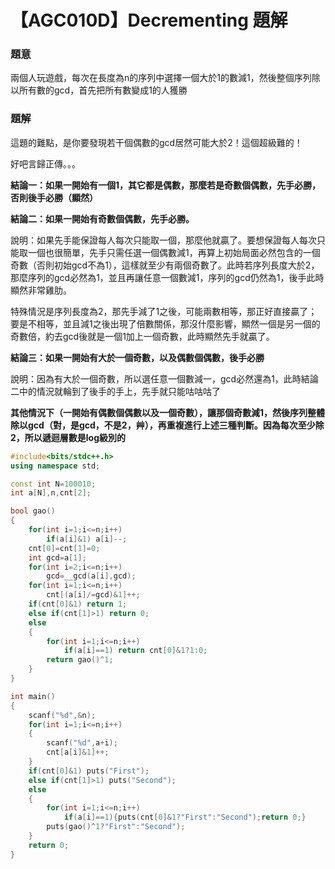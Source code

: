 # 【AGC010D】Decrementing 題解

### 題意

兩個人玩遊戲，每次在長度為n的序列中選擇一個大於1的數減1，然後整個序列除以所有數的gcd，首先把所有數變成1的人獲勝

### 題解

這題的難點，是你要發現若干個偶數的gcd居然可能大於2！這個超級難的！

好吧言歸正傳。。。

**結論一：如果一開始有一個1，其它都是偶數，那麼若是奇數個偶數，先手必勝，否則後手必勝（顯然）**

**結論二：如果一開始有奇數個偶數，先手必勝。**

說明：如果先手能保證每人每次只能取一個，那麼他就贏了。要想保證每人每次只能取一個也很簡單，先手只需任選一個偶數減1，再算上初始局面必然包含的一個奇數（否則初始gcd不為1），這樣就至少有兩個奇數了。此時若序列長度大於2，那麼序列的gcd必然為1，並且再讓任意一個數減1，序列的gcd仍然為1，後手此時顯然非常雞肋。

特殊情況是序列長度為2，那先手減了1之後，可能兩數相等，那正好直接贏了；要是不相等，並且減1之後出現了倍數關係，那沒什麼影響，顯然一個是另一個的奇數倍，約去gcd後就是一個1加上一個奇數，此時顯然先手就贏了。

**結論三：如果一開始有大於一個奇數，以及偶數個偶數，後手必勝**

說明：因為有大於一個奇數，所以選任意一個數減一，gcd必然還為1，此時結論二中的情況就輪到了後手的手上，先手就只能咕咕咕了

**其他情況下（一開始有偶數個偶數以及一個奇數），讓那個奇數減1，然後序列整體除以gcd（對，是gcd，不是2，艸），再重複進行上述三種判斷。因為每次至少除2，所以遞迴層數是log級別的**

```cpp
#include<bits/stdc++.h>
using namespace std;

const int N=100010;
int a[N],n,cnt[2];

bool gao()
{
    for(int i=1;i<=n;i++)
        if(a[i]&1) a[i]--;
    cnt[0]=cnt[1]=0;
    int gcd=a[1];
    for(int i=2;i<=n;i++)
        gcd=__gcd(a[i],gcd);
    for(int i=1;i<=n;i++)
        cnt[(a[i]/=gcd)&1]++;
    if(cnt[0]&1) return 1;
    else if(cnt[1]>1) return 0;
    else
    {
        for(int i=1;i<=n;i++)
            if(a[i]==1) return cnt[0]&1?1:0;
        return gao()^1;
    }
}

int main()
{
    scanf("%d",&n);
    for(int i=1;i<=n;i++)
    {
        scanf("%d",a+i);
        cnt[a[i]&1]++;
    }
    if(cnt[0]&1) puts("First");
    else if(cnt[1]>1) puts("Second");
    else
    {
        for(int i=1;i<=n;i++)
            if(a[i]==1){puts(cnt[0]&1?"First":"Second");return 0;}
        puts(gao()^1?"First":"Second");
    }
    return 0;
}
```

